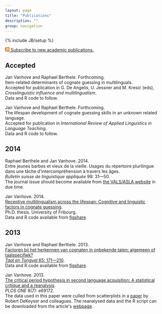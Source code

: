 ```yaml
---
layout: page
title: "Publications"
description: ""
group: navigation
---
```

{% include JB/setup %}

<p><a href="paperfeed.xml"><img src="/figs/feed.png" alt="Feed"/>&nbsp;Subscribe to new academic publications.</a></p>

## Accepted
				
Jan Vanhove and Raphael Berthele. Forthcoming.  
Item-related determinants of cognate guessing in multilinguals.  
Accepted for publication in G. De Angelis, U. Jessner and M. Kresić (eds), _Crosslinguistic influence and multilingualism_.  
Data and R code to follow.
				
Jan Vanhove and Raphael Berthele. Forthcoming.  
The lifespan development of cognate guessing skills in an unknown related language.  
Accepted for publication in _International Review of Applied Linguistics in Language Teaching_.  
Data and R code to follow.

				
## 2014
			
Raphael Berthele and Jan Vanhove. 2014.  
Entre jeunes barbes et vieux de la vieille. Usages du répertoire plurilingue dans une tâche d'intercompréhension à travers les âges.  
_Bulletin suisse de linguistique appliquée_ 99: 31—50.  
The journal issue should become available from [the VALS/ASLA website](http://www.vals-asla.ch/cms/fr/bulletin/erschienene_ausgaben.html) in due time.

Jan Vanhove. 2014.  
[Receptive multilingualism across the lifespan: Cognitive and linguistic factors in cognate guessing](http://ethesis.unifr.ch/theses/downloads.php?file=VanhoveJ.pdf).  
Ph.D. thesis. University of Fribourg.  
Data and R code available from [figshare](http://dx.doi.org/10.6084/m9.figshare.795286).

## 2013

Jan Vanhove and Raphael Berthele. 2013.  
[Factoren bij het herkennen van cognaten in onbekende talen: algemeen of taalspecifiek?](http://homeweb.unifr.ch/VanhoveJ/Pub/papers/Cog4Talen/FactorenCognaatherkenning.pdf)  
[_Taal en Tongval_ 65: 171—210](http://dx.doi.org/10.5117/TET2013.2.VANH).  
Data and R code available from [figshare](http://dx.doi.org/10.6084/m9.figshare.1063422).

Jan Vanhove. 2013.  
[The critical period hypothesis in second language acquisition: A statistical critique and a reanalysis](http://dx.doi.org/10.1371/journal.pone.0069172).  
_PLOS ONE_ 8(7): e69172.  
The data used in this paper were culled from scatterplots in a [paper](http://dx.doi.org/10.1017/S0142716410000056) by Robert DeKeyser and colleagues. The reanalysed data and the R script can be downloaded from the article's [webpage](http://dx.doi.org/10.1371/journal.pone.0069172).

